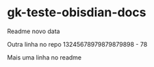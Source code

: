 # gk-teste-obisdian-docs


Readme novo data

Outra linha no repo 13245678979879879898 - 78

Mais uma linha no readme
